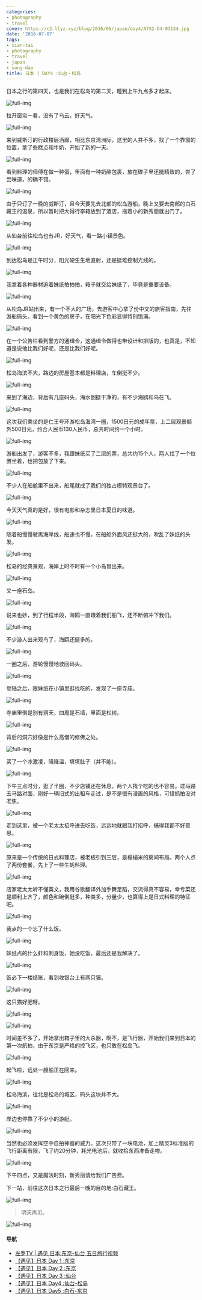 ```yaml
---
categories:
- photography
- travel
cover: https://c2.llyz.xyz/blog/2016/06/japan/day4/A7S2-D4-03134.jpg
date: '2016-07-07'
tags:
- xian-tai
- photography
- travel
- japan
- song-dao
title: 日本 | DAY4 :仙台・松岛
---
```


日本之行的第四天，也是我们在松岛的第二天，睡到上午九点多才起床。

![full-img](https://c2.llyz.xyz/blog/2016/06/japan/day4/A7S2-D4-03134.jpg)

拉开窗帘一看，没有了乌云，好天气。

![full-img](https://c2.llyz.xyz/blog/2016/06/japan/day4/A7S2-D4-03108.jpg)

来到威斯汀的行政楼层酒廊，相比东京湾洲际，这里的人并不多，找了一个靠窗的位置，拿了些糕点和牛奶，开始了新的一天。

![full-img](https://c2.llyz.xyz/blog/2016/06/japan/day4/A7S2-D4-03109.jpg)

看到料理的师傅在做一种蛋，里面有一种奶酪包裹，放在碟子里还挺精致的，尝了尝味道，的确不错。

![full-img](https://c2.llyz.xyz/blog/2016/06/japan/day4/A7S2-D4-03139.jpg)

由于只订了一晚的威斯汀，且今天要先去北部的松岛游船，晚上又要去南部的白石藏王的温泉，所以暂时把大得行李箱放到了酒店，拖着小的新秀丽就出门了。

![full-img](https://c2.llyz.xyz/blog/2016/06/japan/day4/A7S2-D4-03180.jpg)

从仙台前往松岛也有JR，好天气，看一路小镇景色。

![full-img](https://c2.llyz.xyz/blog/2016/06/japan/day4/A7S2-D4-03188.jpg)

到达松岛是正午时分，阳光硬生生地直射，还是挺难控制光线的。

![full-img](https://c2.llyz.xyz/blog/2016/06/japan/day4/A7S2-D4-03192.jpg)

我拿着各种器材追着妹纸拍拍拍，箱子就交给妹纸了，毕竟是重要设备。

![full-img](https://c2.llyz.xyz/blog/2016/06/japan/day4/A7S2-D4-03220.jpg)

从松岛JR站出来，有一个不大的广场，去游客中心拿了份中文的旅客指南，先往游船码头。看到一个黄色的房子，在阳光下色彩显得特别饱满。

![full-img](https://c2.llyz.xyz/blog/2016/06/japan/day4/A7S2-D4-03198.jpg)

在一个公告栏看到警方的通缉令，这通缉令做得也带设计和排版的，也真是，不知道是说他比我们好呢，还是比我们好呢。

![full-img](https://c2.llyz.xyz/blog/2016/06/japan/day4/A7S2-D4-03209.jpg)

松岛海滨不大，路边的房屋基本都是料理店，车倒挺不少。

![full-img](https://c2.llyz.xyz/blog/2016/06/japan/day4/A7S2-D4-03239.jpg)

来到了海边，背后有几座码头，海水倒挺干净的，有不少海鸥和鸟在飞。

![full-img](https://c2.llyz.xyz/blog/2016/06/japan/day4/A7S2-D4-03265.jpg)

这次我们乘坐的是仁王号环游松岛海湾一圈，1500日元的成年票，上二层观景额外500日元，约合人民币130人民币，总共时间约一个小时。

![full-img](https://c2.llyz.xyz/blog/2016/06/japan/day4/A7S2-D4-03267.jpg)

游船出发了，游客不多，我跟妹纸买了二层的票，总共约15个人，两人找了一个位置坐着，也把包放了下来。

![full-img](https://c2.llyz.xyz/blog/2016/06/japan/day4/A7S2-D4-03269.jpg)

不少人在船舱里不出来，船尾就成了我们的独占模特观景台了。

![full-img](https://c2.llyz.xyz/blog/2016/06/japan/day4/A7S2-D4-03312.jpg)

今天天气真的是好，很有电影和杂志里日本夏日的味道。

![full-img](https://c2.llyz.xyz/blog/2016/06/japan/day4/A7S2-D4-03291.jpg)

随着船慢慢驶离海岸线，船速也不慢，在船舱外面风还挺大的，吹乱了妹纸的头发。

![full-img](https://c2.llyz.xyz/blog/2016/06/japan/day4/A7S2-D4-03323.jpg)

松岛的经典景观，海岸上时不时有一个小岛冒出来。

![full-img](https://c2.llyz.xyz/blog/2016/06/japan/day4/A7S2-D4-03332.jpg)

又一座石岛。

![full-img](https://c2.llyz.xyz/blog/2016/06/japan/day4/A7S2-D4-03350.jpg)

说来也妙，到了行程半段，海鸥一直跟着我们船飞，还不断俯冲下我们。

![full-img](https://c2.llyz.xyz/blog/2016/06/japan/day4/A7S2-D4-03403.jpg)

不少游人出来观鸟了，海鸥还挺多的。

![full-img](https://c2.llyz.xyz/blog/2016/06/japan/day4/A7S2-D4-03407.jpg)

一圈之后，游轮慢慢地驶回码头。

![full-img](https://c2.llyz.xyz/blog/2016/06/japan/day4/A7S2-D4-03410.jpg)

登陆之后，跟妹纸在小镇里逛找吃的，发现了一座寺庙。

![full-img](https://c2.llyz.xyz/blog/2016/06/japan/day4/A7S2-D4-03414.jpg)

寺庙里倒是别有洞天，四周是石墙，里面是松树。

![full-img](https://c2.llyz.xyz/blog/2016/06/japan/day4/A7S2-D4-03417.jpg)

背后的洞穴好像是什么高僧的修佛之处。

![full-img](https://c2.llyz.xyz/blog/2016/06/japan/day4/A7S2-D4-03422.jpg)

买了一个冰激凌，降降温，填填肚子（并不能）。

![full-img](https://c2.llyz.xyz/blog/2016/06/japan/day4/A7S2-D4-03451.jpg)

下午三点时分，逛了半圈，不少店铺还在休息，两个人找个吃的也不容易。过马路去马路对面，刚好一辆旧式的出租车走过，是不是很有漫画的风格，可惜抓拍没对准焦。

![full-img](https://c2.llyz.xyz/blog/2016/06/japan/day4/A7S2-D4-03453.jpg)

走到这里，被一个老太太招呼进去吃饭，远远地就跟我打招呼，搞得我都不好意思。

![full-img](https://c2.llyz.xyz/blog/2016/06/japan/day4/A7S2-D4-03470.jpg)

原来是一个传统的日式料理店，被老板引到三层，是榻榻米的房间布局。两个人点了两份套餐，先上了一些生蚝料理。

![full-img](https://c2.llyz.xyz/blog/2016/06/japan/day4/A7S2-D4-03473.jpg)

店家老太太听不懂英文，我用谷歌翻译外加手舞足蹈，交流得真不容易，幸亏菜还是顺利上齐了，颜色和碗倒挺多，种类多，分量少，也算得上是日式料理的特征吧。

![full-img](https://c2.llyz.xyz/blog/2016/06/japan/day4/A7S2-D4-03481.jpg)

我点的一个忘了什么饭。

![full-img](https://c2.llyz.xyz/blog/2016/06/japan/day4/A7S2-D4-03482.jpg)

妹纸点的什么虾和刺身饭，她没吃饭，最后还是我解决了。

![full-img](https://c2.llyz.xyz/blog/2016/06/japan/day4/A7S2-D4-03486.jpg)

饭必下一楼结账，看到收银台上有两只猫。

![full-img](https://c2.llyz.xyz/blog/2016/06/japan/day4/A7S2-D4-03487.jpg)

这只猫好肥呀。

![full-img](https://c2.llyz.xyz/blog/2016/06/japan/day4/A7S2-D4-03496.jpg)

![full-img](https://c2.llyz.xyz/blog/2016/06/japan/day4/A7S2-D4-03498.jpg)

时间差不多了，开始拿出箱子里的大杀器，啊不，是飞行器，开始我们来到日本的第一次航拍，由于东京是严格的控飞区，也只敢在松岛飞。

![full-img](https://c2.llyz.xyz/blog/2016/06/japan/day4/DJI-0003.jpg)

起飞啦，远处一艘船正在回来。

![full-img](https://c2.llyz.xyz/blog/2016/06/japan/day4/DJI-0004.jpg)

松岛海滨，往北是松岛的城区，码头这块并不大。

![full-img](https://c2.llyz.xyz/blog/2016/06/japan/day4/DJI-0007.jpg)

岸边也停靠了不少小的游艇。

![full-img](https://c2.llyz.xyz/blog/2016/06/japan/day4/DJI-0010.jpg)

当然也必须发挥空中自拍神器的威力。这次只带了一块电池，加上精灵3标准版的飞行距离有限，飞了约20分钟，耗光电池后，就收拾东西准备走啦。

![full-img](https://c2.llyz.xyz/blog/2016/06/japan/day4/A7S2-D4-03521.jpg)

下午四点，又是魔法时刻，新秀丽请给我们广告费。

下一站，前往这次日本之行最后一晚的目的地:白石藏王。

![full-img](https://c2.llyz.xyz/blog/2016/06/japan/day4/A7S2-D4-03513.jpg)

> 明天再见。

![full-img](https://c2.llyz.xyz/blog/2016/06/japan/day4/A7S2-D4-03335.jpg)

#### 导航

- [左罗TV | 遇见,日本:东京-仙台 五日旅行视频](https://luolei.org/zuoluotv-travel-in-japan/)
- [【遇见】日本 Day 1 :东京](https://luolei.org/meet-in-japan-day-1/)
- [【遇见】日本 Day 2 :东京](https://luolei.org/meet-in-japan-day-2/)
- [【遇见】日本 Day 3 :仙台](https://luolei.org/meet-in-japan-day-3/)
- [【遇见】日本 Day4 :仙台-松岛](https://luolei.org/meet-in-japan-day-4/)
- [【遇见】日本 Day5 :白石-东京](https://luolei.org/meet-in-japan-day-5/)
